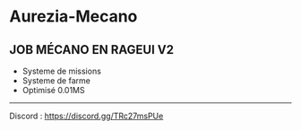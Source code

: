# Aurezia-Mecano

JOB MÉCANO EN RAGEUI V2
--------------------------------------------------
- Systeme de missions
- Systeme de farme
- Optimisé 0.01MS
--------------------------------------------------
Discord : https://discord.gg/TRc27msPUe
